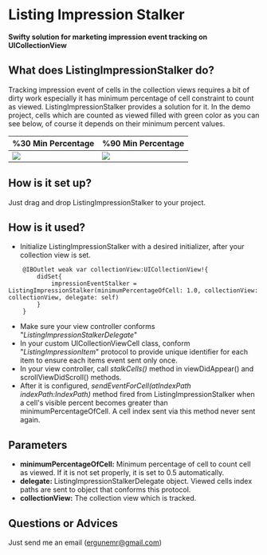 # Listing Impression Stalker

**Swifty solution for marketing impression event tracking on UICollectionView**

## What does ListingImpressionStalker do?
Tracking impression event of cells in the collection views requires a bit of dirty work especially it has minimum percentage of cell constraint to count as viewed. ListingImpressionStalker provides a solution for it. In the demo project, cells which are counted as viewed filled with green color as you can see below, of course it depends on their minimum percent values.

%30 Min Percentage  | %90 Min Percentage
--- | ---
![](https://i.hizliresim.com/gOgV62.gif) | ![](https://i.hizliresim.com/Z96Q3Z.gif)

## How is it set up?
Just drag and drop ListingImpressionStalker to your project.

## How is it used?
* Initialize ListingImpressionStalker with a desired initializer, after your collection view is set.
```
    @IBOutlet weak var collectionView:UICollectionView!{
        didSet{
            impressionEventStalker = ListingImpressionStalker(minimumPercentageOfCell: 1.0, collectionView: collectionView, delegate: self)
        }
    }
```
* Make sure your view controller conforms "_*ListingImpressionStalkerDelegate*_"
* In your custom UICollectionViewCell class, conform "_*ListingImpressionItem*_" protocol to provide unique identifier for each item to ensure each items event sent only once.
* In your view controller, call _*stalkCells()*_ method in viewDidAppear() and scrollViewDidScroll() methods.
* After it is configured, _*sendEventForCell(atIndexPath indexPath:IndexPath)*_ method fired from ListingImpressionStalker when a cell's visible percent becomes greater than minimumPercentageOfCell. A cell index sent via this method never sent again.

## Parameters
* **minimumPercentageOfCell:** Minimum percentage of cell to count cell as viewed. If it is not set properly, it is set to 0.5 automatically.
* **delegate:** ListingImpressionStalkerDelegate object. Viewed cells index paths are sent to object that conforms this protocol.
* **collectionView:** The collection view which is tracked.

 ## Questions or Advices
 Just send me an email (ergunemr@gmail.com)